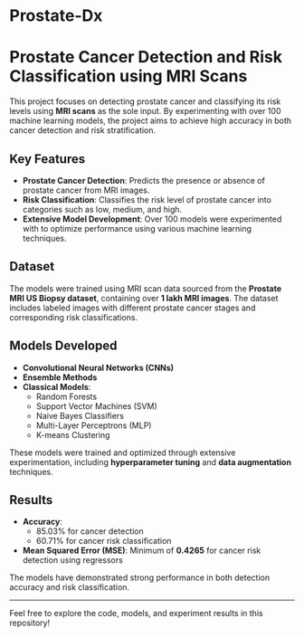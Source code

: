 # Prostate-Dx
# Prostate Cancer Detection and Risk Classification using MRI Scans

This project focuses on detecting prostate cancer and classifying its risk levels using **MRI scans** as the sole input. By experimenting with over 100 machine learning models, the project aims to achieve high accuracy in both cancer detection and risk stratification.

## Key Features

- **Prostate Cancer Detection**: Predicts the presence or absence of prostate cancer from MRI images.
- **Risk Classification**: Classifies the risk level of prostate cancer into categories such as low, medium, and high.
- **Extensive Model Development**: Over 100 models were experimented with to optimize performance using various machine learning techniques.

## Dataset

The models were trained using MRI scan data sourced from the **Prostate MRI US Biopsy dataset**, containing over **1 lakh MRI images**. The dataset includes labeled images with different prostate cancer stages and corresponding risk classifications.

## Models Developed

- **Convolutional Neural Networks (CNNs)**
- **Ensemble Methods**
- **Classical Models**: 
    - Random Forests
    - Support Vector Machines (SVM)
    - Naive Bayes Classifiers
    - Multi-Layer Perceptrons (MLP)
    - K-means Clustering

These models were trained and optimized through extensive experimentation, including **hyperparameter tuning** and **data augmentation** techniques.

## Results

- **Accuracy**: 
    - 85.03% for cancer detection
    - 60.71% for cancer risk classification
- **Mean Squared Error (MSE)**: Minimum of **0.4265** for cancer risk detection using regressors

The models have demonstrated strong performance in both detection accuracy and risk classification.

---

Feel free to explore the code, models, and experiment results in this repository!

